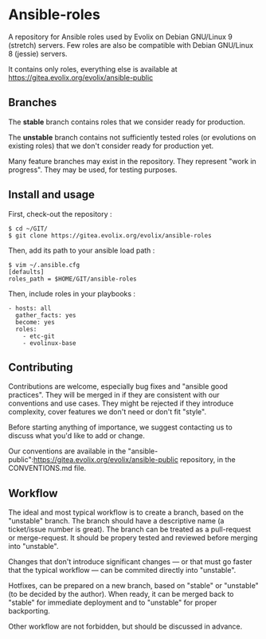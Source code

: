 # Ansible-roles

A repository for Ansible roles used by Evolix on Debian GNU/Linux 9 (stretch) servers.
Few roles are also be compatible with Debian GNU/Linux 8 (jessie) servers.

It contains only roles, everything else is available at
https://gitea.evolix.org/evolix/ansible-public

## Branches

The **stable** branch contains roles that we consider ready for production.

The **unstable** branch contains not sufficiently tested roles (or evolutions on existing roles) that we don't consider ready for production yet.

Many feature branches may exist in the repository. They represent "work in progress". They may be used, for testing purposes.

## Install and usage

First, check-out the repository :

```
$ cd ~/GIT/
$ git clone https://gitea.evolix.org/evolix/ansible-roles
```

Then, add its path to your ansible load path :

```
$ vim ~/.ansible.cfg
[defaults]
roles_path = $HOME/GIT/ansible-roles
```

Then, include roles in your playbooks :

```
- hosts: all
  gather_facts: yes
  become: yes
  roles:
    - etc-git
    - evolinux-base
```

## Contributing

Contributions are welcome, especially bug fixes and "ansible good practices". They will be merged in if they are consistent with our conventions and use cases. They might be rejected if they introduce complexity, cover features we don't need or don't fit "style".

Before starting anything of importance, we suggest contacting us to discuss what you'd like to add or change.

Our conventions are available in the "ansible-public":https://gitea.evolix.org/evolix/ansible-public repository, in the CONVENTIONS.md file.

## Workflow

The ideal and most typical workflow is to create a branch, based on the "unstable" branch. The branch should have a descriptive name (a ticket/issue number is great). The branch can be treated as a pull-request or merge-request. It should be propery tested and reviewed before merging into "unstable".

Changes that don't introduce significant changes — or that must go faster that the typical workflow — can be commited directly into "unstable".

Hotfixes, can be prepared on a new branch, based on "stable" or "unstable" (to be decided by the author). When ready, it can be merged back to "stable" for immediate deployment and to "unstable" for proper backporting.

Other workflow are not forbidden, but should be discussed in advance.
